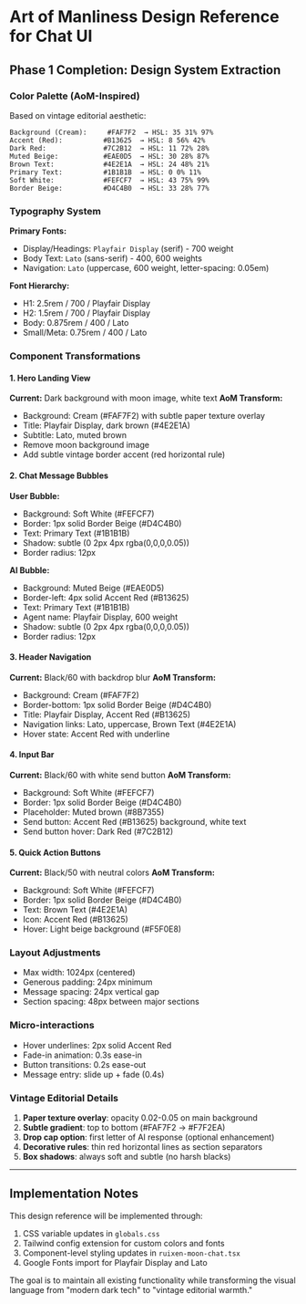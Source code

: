 # Art of Manliness Design Reference for Chat UI

## Phase 1 Completion: Design System Extraction

### Color Palette (AoM-Inspired)
Based on vintage editorial aesthetic:

```
Background (Cream):     #FAF7F2  → HSL: 35 31% 97%
Accent (Red):          #B13625  → HSL: 8 56% 42%
Dark Red:              #7C2B12  → HSL: 11 72% 28%
Muted Beige:           #EAE0D5  → HSL: 30 28% 87%
Brown Text:            #4E2E1A  → HSL: 24 48% 21%
Primary Text:          #1B1B1B  → HSL: 0 0% 11%
Soft White:            #FEFCF7  → HSL: 43 75% 99%
Border Beige:          #D4C4B0  → HSL: 33 28% 77%
```

### Typography System
**Primary Fonts:**
- Display/Headings: `Playfair Display` (serif) - 700 weight
- Body Text: `Lato` (sans-serif) - 400, 600 weights
- Navigation: `Lato` (uppercase, 600 weight, letter-spacing: 0.05em)

**Font Hierarchy:**
- H1: 2.5rem / 700 / Playfair Display
- H2: 1.5rem / 700 / Playfair Display
- Body: 0.875rem / 400 / Lato
- Small/Meta: 0.75rem / 400 / Lato

### Component Transformations

#### 1. **Hero Landing View**
**Current:** Dark background with moon image, white text
**AoM Transform:**
- Background: Cream (#FAF7F2) with subtle paper texture overlay
- Title: Playfair Display, dark brown (#4E2E1A)
- Subtitle: Lato, muted brown
- Remove moon background image
- Add subtle vintage border accent (red horizontal rule)

#### 2. **Chat Message Bubbles**

**User Bubble:**
- Background: Soft White (#FEFCF7)
- Border: 1px solid Border Beige (#D4C4B0)
- Text: Primary Text (#1B1B1B)
- Shadow: subtle (0 2px 4px rgba(0,0,0,0.05))
- Border radius: 12px

**AI Bubble:**
- Background: Muted Beige (#EAE0D5)
- Border-left: 4px solid Accent Red (#B13625)
- Text: Primary Text (#1B1B1B)
- Agent name: Playfair Display, 600 weight
- Shadow: subtle (0 2px 4px rgba(0,0,0,0.05))
- Border radius: 12px

#### 3. **Header Navigation**
**Current:** Black/60 with backdrop blur
**AoM Transform:**
- Background: Cream (#FAF7F2)
- Border-bottom: 1px solid Border Beige (#D4C4B0)
- Title: Playfair Display, Accent Red (#B13625)
- Navigation links: Lato, uppercase, Brown Text (#4E2E1A)
- Hover state: Accent Red with underline

#### 4. **Input Bar**
**Current:** Black/60 with white send button
**AoM Transform:**
- Background: Soft White (#FEFCF7)
- Border: 1px solid Border Beige (#D4C4B0)
- Placeholder: Muted brown (#8B7355)
- Send button: Accent Red (#B13625) background, white text
- Send button hover: Dark Red (#7C2B12)

#### 5. **Quick Action Buttons**
**Current:** Black/50 with neutral colors
**AoM Transform:**
- Background: Soft White (#FEFCF7)
- Border: 1px solid Border Beige (#D4C4B0)
- Text: Brown Text (#4E2E1A)
- Icon: Accent Red (#B13625)
- Hover: Light beige background (#F5F0E8)

### Layout Adjustments
- Max width: 1024px (centered)
- Generous padding: 24px minimum
- Message spacing: 24px vertical gap
- Section spacing: 48px between major sections

### Micro-interactions
- Hover underlines: 2px solid Accent Red
- Fade-in animation: 0.3s ease-in
- Button transitions: 0.2s ease-out
- Message entry: slide up + fade (0.4s)

### Vintage Editorial Details
1. **Paper texture overlay**: opacity 0.02-0.05 on main background
2. **Subtle gradient**: top to bottom (#FAF7F2 → #F7F2EA)
3. **Drop cap option**: first letter of AI response (optional enhancement)
4. **Decorative rules**: thin red horizontal lines as section separators
5. **Box shadows**: always soft and subtle (no harsh blacks)

---

## Implementation Notes

This design reference will be implemented through:
1. CSS variable updates in `globals.css`
2. Tailwind config extension for custom colors and fonts
3. Component-level styling updates in `ruixen-moon-chat.tsx`
4. Google Fonts import for Playfair Display and Lato

The goal is to maintain all existing functionality while transforming the visual language from "modern dark tech" to "vintage editorial warmth."

